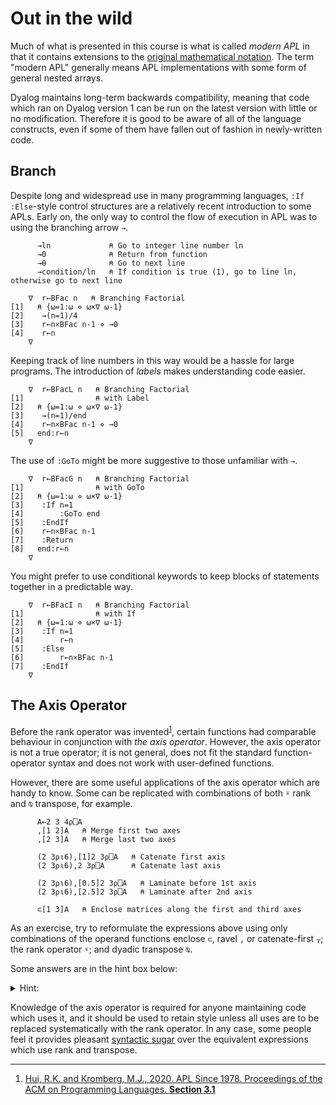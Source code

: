# Out in the wild

Much of what is presented in this course is what is called *modern APL* in that it contains extensions to the [original mathematical notation](https://aplwiki.com/wiki/Timeline_of_influential_array_languages). The term "modern APL" generally means APL implementations with some form of general nested arrays.  

Dyalog maintains long-term backwards compatibility, meaning that code which ran on Dyalog version 1 can be run on the latest version with little or no modification. Therefore it is good to be aware of all of the language constructs, even if some of them have fallen out of fashion in newly-written code.

## Branch
Despite long and widespread use in many programming languages, `:If :Else`-style control structures are a relatively recent introduction to some APLs. Early on, the only way to control the flow of execution in APL was to using the branching arrow `→`.

```APL
      →ln             ⍝ Go to integer line number ln
      →0              ⍝ Return from function
      →⍬              ⍝ Go to next line
      →condition/ln   ⍝ If condition is true (1), go to line ln, otherwise go to next line

    ∇  r←BFac n   ⍝ Branching Factorial
[1]   ⍝ {⍵=1:⍵ ⋄ ⍵×∇ ⍵-1}              
[2]    →(n=1)/4                        
[3]    r←n×BFac n-1 ⋄ →0               
[4]    r←n                             
    ∇   
```

Keeping track of line numbers in this way would be a hassle for large programs. The introduction of *labels* makes understanding code easier.

```APL
    ∇  r←BFacL n   ⍝ Branching Factorial
[1]                ⍝ with Label         
[2]   ⍝ {⍵=1:⍵ ⋄ ⍵×∇ ⍵-1}               
[3]    →(n=1)/end                       
[4]    r←n×BFac n-1 ⋄ →0                
[5]   end:r←n                           
    ∇    
```

The use of `:GoTo` might be more suggestive to those unfamiliar with `→`.

```APL
    ∇  r←BFacG n   ⍝ Branching Factorial
[1]                ⍝ with GoTo          
[2]   ⍝ {⍵=1:⍵ ⋄ ⍵×∇ ⍵-1}               
[3]    :If n=1                          
[4]        :GoTo end                    
[5]    :EndIf                           
[6]    r←n×BFac n-1                     
[7]    :Return                          
[8]   end:r←n                           
    ∇   
```

You might prefer to use conditional keywords to keep blocks of statements together in a predictable way.

```APL
    ∇  r←BFacI n   ⍝ Branching Factorial
[1]                ⍝ with If            
[2]   ⍝ {⍵=1:⍵ ⋄ ⍵×∇ ⍵-1}               
[3]    :If n=1                          
[4]        r←n                          
[5]    :Else                            
[6]        r←n×BFac n-1                 
[7]    :EndIf                           
    ∇  
```

## The Axis Operator
Before the rank operator was invented<sup>[1](#hopl4)</sup>, certain functions had comparable behaviour in conjunction with *the axis operator*. However, the axis operator is not a true operator; it is not general, does not fit the standard function-operator syntax and does not work with user-defined functions.

However, there are some useful applications of the axis operator which are handy to know. Some can be replicated with combinations of both `⍤` rank and `⍉` transpose, for example.

```APL
      A←2 3 4⍴⎕A
      ,[1 2]A   ⍝ Merge first two axes      
      ,[2 3]A   ⍝ Merge last two axes      

      (2 3⍴⍳6),[1]2 3⍴⎕A   ⍝ Catenate first axis
      (2 3⍴⍳6),2 3⍴⎕A      ⍝ Catenate last axis

      (2 3⍴⍳6),[0.5]2 3⍴⎕A   ⍝ Laminate before 1st axis
      (2 3⍴⍳6),[2.5]2 3⍴⎕A   ⍝ Laminate after 2nd axis

      ⊂[1 3]A   ⍝ Enclose matrices along the first and third axes
```

As an exercise, try to reformulate the expressions above using only combinations of the operand functions enclose `⊂`, ravel `,` or catenate-first `⍪`; the rank operator `⍤`; and dyadic transpose `⍉`.

Some answers are in the hint box below:
<details markdown="1">
  <summary>Hint:</summary>

```APL
      A←2 3 4⍴⎕A
      ⍉,⍤2⊢2 3 1⍉A   ⍝ Transpose and ravel matrices
      ,⍤2⊢A          ⍝ Ravel matrices
      
      (2 3⍴⍳6)⍪2 3⍴⎕A       ⍝ Catenate first axis
      (2 3⍴⍳6)(⍪⍤1)2 3⍴⎕A   ⍝ Catenate vectors      

      (2 3⍴⍳6)(2 3 1⍉,⍤0⍤1)2 3⍴⎕A   ⍝ Laminate scalars within each pair of rows and transpose the result
      (2 3⍴⍳6)(,⍤0⍤1)2 3⍴⎕A         ⍝ Laminate scalars within each pair of rows

      ⊂⍤2⊢3 1 2⍉A   ⍝ Enclose matrices after transpose
```

</details>

Knowledge of the axis operator is required for anyone maintaining code which uses it, and it should be used to retain style unless all uses are to be replaced systematically with the rank operator. In any case, some people feel it provides pleasant [syntactic sugar](https://www.quora.com/What-is-syntactic-sugar-in-programming-languages) over the equivalent expressions which use rank and transpose.

---

1. <a id="hopl4" href="https://dl.acm.org/doi/pdf/10.1145/3386319#%5B%7B%22num%22%3A1037%2C%22gen%22%3A0%7D%2C%7B%22name%22%3A%22Fit%22%7D%5D">Hui, R.K. and Kromberg, M.J., 2020. APL Since 1978. Proceedings of the ACM on Programming Languages. **Section 3.1**</a>
